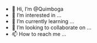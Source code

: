 - 👋 Hi, I’m @Quimboga
- 👀 I’m interested in ...
- 🌱 I’m currently learning ...
- 💞️ I’m looking to collaborate on ...
- 📫 How to reach me ...

<!---
Quimboga/Quimboga is a ✨ special ✨ repository because its `README.md` (this file) appears on your GitHub profile.
You can click the Preview link to take a look at your changes.
--->
